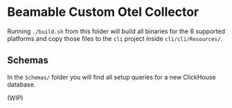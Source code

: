 # Beamable Custom Otel Collector

Running `./build.sh` from this folder will build all binaries for the 6 supported platforms and copy
those files to the `cli` project inside `cli/cli/Resources/`.

## Schemas

In the `Schemas/` folder you will find all setup queries for a new ClickHouse database.


(WIP)